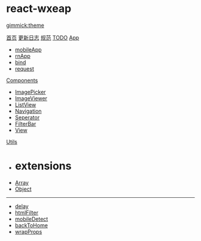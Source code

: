 # react-wxeap
[gimmick:theme](yeti)

[首页](index.md)
[更新日志](CHANGELOG.md)
[规范](RULES.md)
[TODO](TODO.md)
[App]()

* [mobileApp](./app/mobileApp.md)
* [rnApp](./app/rnApp.md)
* [bind](./app/bind.md)
* [request](./app/request.md)

[Components]()

* [ImagePicker](./components/ImagePicker.md)
* [ImageViewer](./components/ImageViewer.md)
* [ListView](./components/ListView.md)
* [Navigation](./components/Navigation.md)
* [Seperator](./components/Seperator.md)
* [FilterBar](./components/FilterBar.md)
* [View](./components/View.md)

[Utils]()

* # extensions
* [Array](./utils/extensions/array.md)
* [Object](./utils/object.md)
- - - - 
* [delay](./utils/delay.md)
* [htmlFilter](./utils/htmlFilter.md)
* [mobileDetect](./utils/mobileDetect.md)
* [backToHome](./utils/backToHome.md)
* [wrapProps](./utils/wrapProps.md)